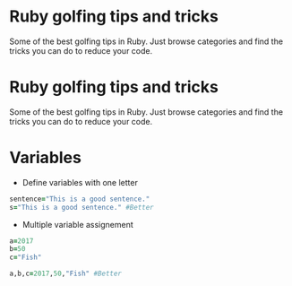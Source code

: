 # Ruby golfing tips and tricks
Some of the best golfing tips in Ruby.
Just browse categories and find the tricks you can do to reduce your code.

# Ruby golfing tips and tricks
Some of the best golfing tips in Ruby.
Just browse categories and find the tricks you can do to reduce your code.

# Variables
- Define variables with one letter
```ruby
sentence="This is a good sentence."
s="This is a good sentence." #Better
```

- Multiple variable assignement
```ruby
a=2017
b=50         
c="Fish"

a,b,c=2017,50,"Fish" #Better
```
